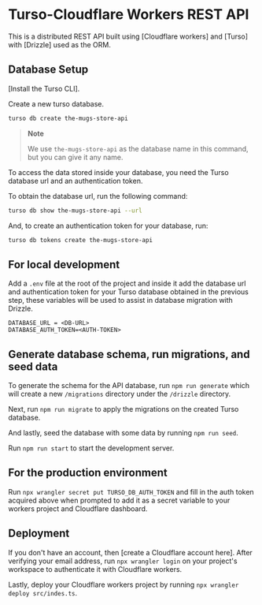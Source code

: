 # Turso-Cloudflare Workers REST API

This is a distributed REST API built using [Cloudflare workers] and [Turso] with [Drizzle] used as the ORM.

## Database Setup

[Install the Turso CLI].

Create a new turso database.

```sh
turso db create the-mugs-store-api
```

> **Note**
>
> We use `the-mugs-store-api` as the database name in this command, but you can give
> it any name.

To access the data stored inside your database, you need the Turso database url and an authentication token.

To obtain the database url, run the following command:

```sh
turso db show the-mugs-store-api --url
```

And, to create an authentication token for your database, run:

```sh
turso db tokens create the-mugs-store-api
```

## For local development

Add a `.env` file at the root of the project and inside it add the database url and authentication token for your Turso database obtained in the previous step, these variables will be used to assist in database migration with Drizzle.

```
DATABASE_URL = <DB-URL>
DATABASE_AUTH_TOKEN=<AUTH-TOKEN>
```

## Generate database schema, run migrations, and seed data

To generate the schema for the API database, run `npm run generate` which will create a new `/migrations` directory under the `/drizzle` directory.

Next, run `npm run migrate` to apply the migrations on the created Turso database.

And lastly, seed the database with some data by running `npm run seed`.

Run `npm run start` to start the development server.

## For the production environment

Run `npx wrangler secret put TURSO_DB_AUTH_TOKEN` and fill in the auth token acquired above when prompted to add it as a secret variable to your workers project and Cloudflare dashboard.

## Deployment

If you don't have an account, then [create a Cloudflare account here]. After verifying your email address, run `npx wrangler login` on your project's workspace to authenticate it with Cloudflare workers.

Lastly, deploy your Cloudflare workers project by running `npx wrangler deploy src/indes.ts`.